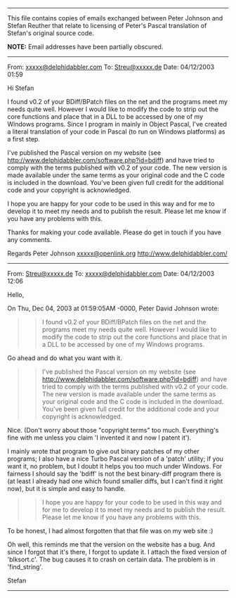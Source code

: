 --------------------------------------------------------------------------------

This file contains copies of emails exchanged between Peter Johnson and Stefan
Reuther that relate to licensing of Peter's Pascal translation of Stefan's
original source code.

**NOTE:** Email addresses have been partially obscured.

--------------------------------------------------------------------------------

From: xxxxx@delphidabbler.com
To:   Streu@xxxxx.de
Date: 04/12/2003 01:59

Hi Stefan

I found v0.2 of your BDiff/BPatch files on the net and the programs meet my
needs quite well. However I would like to modify the code to strip out the
core functions and place that in a DLL to be accessed by one of my Windows
programs. Since I program in mainly in Object Pascal, I've created a literal
translation of your code in Pascal (to run on Windows platforms) as a first
step.

I've published the Pascal version on my website (see
http://www.delphidabbler.com/software.php?id=bdiff) and have tried to comply
with the terms published with v0.2 of your code. The new version is made
available under the same terms as your original code and the C code is
included in the download. You've been given full credit for the additional
code and your copyright is acknowledged.

I hope you are happy for your code to be used in this way and for me to
develop it to meet my needs and to publish the result. Please let me know if
you have any problems with this.

Thanks for making your code available. Please do get in touch if you have
any comments.

Regards
Peter Johnson
xxxxx@openlink.org
http://www.delphidabbler.com/

--------------------------------------------------------------------------------

From: Streu@xxxxx.de
To:   xxxxx@delphidabbler.com
Date: 04/12/2003 12:06

Hello,

On Thu, Dec 04, 2003 at 01:59:05AM -0000, Peter David Johnson wrote:
> > I found v0.2 of your BDiff/BPatch files on the net and the programs meet my
> > needs quite well. However I would like to modify the code to strip out the
> > core functions and place that in a DLL to be accessed by one of my Windows
> > programs.

Go ahead and do what you want with it.

> > I've published the Pascal version on my website (see
> > http://www.delphidabbler.com/software.php?id=bdiff) and have tried to comply
> > with the terms published with v0.2 of your code. The new version is made
> > available under the same terms as your original code and the C code is
> > included in the download. You've been given full credit for the additional
> > code and your copyright is acknowledged.

Nice. (Don't worry about those "copyright terms" too much.
Everything's fine with me unless you claim 'I invented it and
now I patent it').

I mainly wrote that program to give out binary patches of my
other programs; I also have a nice Turbo Pascal version of a
'patch' utility; if you want it, no problem, but I doubt it
helps you too much under Windows. For fairness I should say the
'bdiff' is not the best binary-diff program there is (at least I
already had one which found smaller diffs, but I can't find it
right now), but it is simple and easy to handle.

> > I hope you are happy for your code to be used in this way and for me to
> > develop it to meet my needs and to publish the result. Please let me know if
> > you have any problems with this.

To be honest, I had almost forgotten that that file was on my
web site  :)

Oh well, this reminds me that the version on the website has a
bug. And since I forgot that it's there, I forgot to update it.
I attach the fixed version of 'blksort.c'. The bug causes it to
crash on certain data. The problem is in 'find_string'.


Stefan

--------------------------------------------------------------------------------

